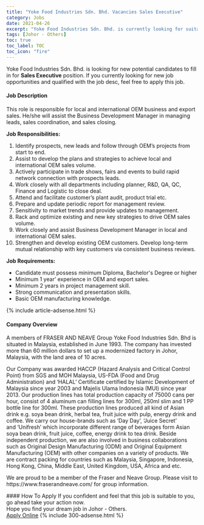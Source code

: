 ```yaml
---
title: "Yoke Food Industries Sdn. Bhd. Vacancies Sales Executive" 
category: Jobs 
date: 2021-04-26 
excerpt: "Yoke Food Industries Sdn. Bhd. is currently looking for suitable person to fill in the Sales Executive which based in Johor - Others" 
tags: [Johor - Others] 
toc: true 
toc_label: TOC 
toc_icon: "fire" 
--- 
```


<p>Yoke Food Industries Sdn. Bhd. is looking for new potential candidates to fill in for <b>Sales Executive</b> position. If you currently looking for new job opportunities and qualified with the job desc, feel free to apply this job.
</p><div><div><h4>Job Description</h4></div><div><div><span><div><p>This role is responsible for local and international OEM business and export sales. He/she will assist the Business Development Manager in managing leads, sales coordination, and sales closing.</p><p><strong>Job Responsibilities:</strong></p><ol><li>Identify prospects, new leads and follow through OEM&#8217;s projects from start to end.</li><li>Assist to develop the plans and strategies to achieve local and international OEM sales volume.</li><li>Actively participate in trade shows, fairs and events to build rapid network connection with prospects leads.</li><li>Work closely with all departments including planner, R&amp;D, QA, QC, Finance and Logistic to close deal.</li><li>Attend and facilitate customer&#8217;s plant audit, product trial etc.</li><li>Prepare and update periodic report for management review.</li><li>Sensitivity to market trends and provide updates to management.</li><li>Rack and optimize existing and new key strategies to drive OEM sales volume.</li><li>Work closely and assist Business Development Manager in local and international OEM sales.</li><li>Strengthen and&#160;develop existing OEM customers. Develop long-term mutual relationship with key customers via consistent business reviews.</li></ol><p><strong>Job Requirements:</strong></p><ul><li>Candidate must possess minimum Diploma, Bachelor's Degree or higher</li><li>Minimum 1 year&#8217; experience in OEM and export sales.</li><li>Minimum 2 years in project management skill.</li><li>Strong communication and presentation skills.</li><li>Basic OEM manufacturing knowledge.</li></ul></div></span></div></div></div> 
{% include article-adsense.html %} 
<div><div><h4>Company Overview</h4></div><div><div><span><div><p>A members of FRASER AND NEAVE Group&#160;Yoke Food Industries Sdn. Bhd is situated in Malaysia, established in June 1993. The company has invested more than 60 million dollars to set up a modernized factory in Johor, Malaysia, with the land area of 10 acres.&#160;</p><p>Our Company was awarded HACCP (Hazard Analysis and Critical Control Point) from SGS and MOH Malaysia, US-FDA (Food and Drug Administration) and &#8216;HALAL&#8217; Certificate certified by Islamic Development of Malaysia since year 2003 and Majelis Ulama Indonesia (MUI) since year 2013.&#160;Our production lines has total production capacity of 75000 cans per hour, consist of 4 aluminum can filling lines for 300ml, 250ml slim and 1 PP bottle line for 300ml. These production lines produced all kind of Asian drink e.g. soya bean drink, herbal tea, fruit juice with pulp, energy drink and coffee.&#160;We carry our house-brands such as &#8216;Day Day&#8217;, &#8216;Juice Secret&#8217; and&#160;&#8216;Unifresh&#8217; which incorporate different range of beverages form Asian soya bean drink, fruit juice, coffee, energy drink to tea drink.&#160;Beside independent production, we are also involved in business collaborations such as Original Design Manufacturing (ODM) and Original Equipment Manufacturing (OEM) with other companies on a variety of products. We are contract packing for countries such as Malaysia, Singapore, Indonesia, Hong Kong, China, Middle East, United Kingdom, USA, Africa and etc.&#160;</p><p>We are proud to be&#160;a member of the Fraser and Neave Group.&#160;Please visit to https://www.fraserandneave.com/ for group information.&#160;</p></div></span></div></div></div> 
#### How To Apply 
If you confident and feel that this job is suitable to you, go ahead take your action now. <br/> 
Hope you find your dream job in Johor - Others. <br/> 
<a href="https://www.jobstreet.com.my/en/job/sales-executive-4548191?jobId=jobstreet-my-job-4548191&" class="btn btn--info" target="_blank" rel="nofollow noopenner">Apply Online</a> 
{% include 300-adsense.html %} 